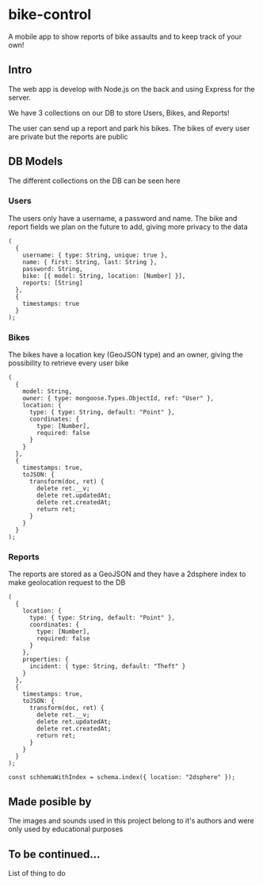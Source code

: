# bike-control

A mobile app to show reports of bike assaults and to keep track of your own!

## Intro

The web app is develop with Node.js on the back and using Express for the server. 

We have 3 collections on our DB to store Users, Bikes, and Reports!

The user can send up a report and park his bikes. The bikes of every user are private but the reports are public

## DB Models

The different collections on the DB can be seen here

### Users

The users only have a username, a password and name. The bike and report fields we plan on the future to add, giving more privacy to the data

```
(
  {
    username: { type: String, unique: true },
    name: { first: String, last: String },
    password: String,
    bike: [{ model: String, location: [Number] }],
    reports: [String]
  },
  {
    timestamps: true
  }
);
```
### Bikes
The bikes have a location key (GeoJSON type) and an owner, giving the possibility to retrieve every user bike
```
(
  {
    model: String,
    owner: { type: mongoose.Types.ObjectId, ref: "User" },
    location: {
      type: { type: String, default: "Point" },
      coordinates: {
        type: [Number],
        required: false
      }
    }
  },
  {
    timestamps: true,
    toJSON: {
      transform(doc, ret) {
        delete ret.__v;
        delete ret.updatedAt;
        delete ret.createdAt;
        return ret;
      }
    }
  }
);
```

### Reports
The reports are stored as a GeoJSON and they have a 2dsphere index to make geolocation request to the DB
```
(
  {
    location: {
      type: { type: String, default: "Point" },
      coordinates: {
        type: [Number],
        required: false
      }
    },
    properties: {
      incident: { type: String, default: "Theft" }
    }
  },
  {
    timestamps: true,
    toJSON: {
      transform(doc, ret) {
        delete ret.__v;
        delete ret.updatedAt;
        delete ret.createdAt;
        return ret;
      }
    }
  }
);

const schhemaWithIndex = schema.index({ location: "2dsphere" });
```
## Made posible by

The images and sounds used in this project belong to it's authors and were only used by educational purposes

## To be continued...

List of thing to do
